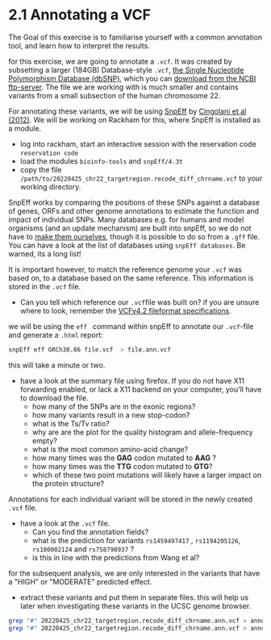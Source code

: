 # 2.1 Annotating a VCF
The Goal of this exercise is to familiarise yourself with a common annotation tool, and learn how to interpret the results.


for this exercise, we are going to annotate a ```.vcf```.
It was created by subsetting a larger (184GB) Database-style ```.vcf```, [the Single Nucleotide Polymorphism Database (dbSNP)](https://www.ncbi.nlm.nih.gov/books/NBK21088/), which you can [download from the NCBI ftp-server](https://ftp.ncbi.nlm.nih.gov/snp/latest_release/VCF/).
The file we are working with is much smaller and contains variants from a small subsection of the human chromosome 22.

For annotating these variants, we will be using [SnpEff](http://pcingola.github.io/SnpEff/) by [Cingolani et al (2012)](http://pcingola.github.io/SnpEff/adds/SnpEff_paper.pdf).
We will be working on Rackham for this, where SnpEff is installed as a module.

- log into rackham, start an interactive session with the reservation code ```reservation code```
- load the modules ```bioinfo-tools``` and ```snpEff/4.3t```
- copy the file ```/path/to/20220425_chr22_targetregion.recode_diff_chrname.vcf``` to your working directory.


SnpEff works by comparing the positions of these SNPs against a database of genes, ORFs and other genome annotations to estimate the function and impact of individual SNPs.
Many databases e.g. for humans and model organisms (and an update mechanism) are built into snpEff, so we do not have to [make them ourselves](http://pcingola.github.io/SnpEff/se_buildingdb/), though it is possible to do so from a ```.gff``` file.
You can have a look at the list of databases using ```snpEff databases```. Be warned, its a long list!

It is important however, to match the reference genome your ```.vcf``` was based on, to a database based on the same reference. This information is stored in the ```.vcf``` file.
- Can you tell which reference our ```.vcf```file was built on? if you are unsure where to look, remember the [VCFv4.2 fileformat specifications](https://samtools.github.io/hts-specs/VCFv4.2.pdf).

we will be using the ```eff ``` command within snpEff to annotate our ```.vcf```-file and generate a ```.html``` report:

```bash
snpEff eff GRCh38.86 file.vcf  > file.ann.vcf
```

this will take a minute or two.
- have a look at the summary file using firefox. If you do not have X11 forwarding enabled, or lack a X11 backend on your computer, you'll have to download the file.
  - how many of the SNPs are in the exonic regions?
  - how many variants result in a new stop-codon?
  - what is the Ts/Tv ratio?
  - why are are the plot for the quality histogram and allele-frequency empty?
  - what is the most common amino-acid change?
  - how many times was the **GAG** codon mutated to **AAG** ?
  - how many times was the **TTG** codon mutated to **GTG**?
  - which of these two point mutations will likely have a larger impact on the protein structure?

Annotations for each individual variant will be stored in the newly created ```.vcf``` file.

- have a look at the ```.vcf``` file.
  - Can you find the annotation fields?
  - what is the prediction for variants  ```rs1459497417``` , ```rs1194205126```, ```rs100002124``` and ``` rs758790937 ``` ?
  - is this in line with the predictions from Wang et al?

for the subsequent analysis, we are only interested in the variants that have a "HIGH" or "MODERATE" predicted effect.

- extract these variants and put them in separate files. this will help us later when investigating these variants in the UCSC genome browser.
```bash
grep "#" 20220425_chr22_targetregion.recode_diff_chrname.ann.vcf > annot_mod.vcf && grep "MODERATE" 20220425_chr22_targetregion.recode_diff_chrname.ann.vcf >> annot_mod.vcf
grep "#" 20220425_chr22_targetregion.recode_diff_chrname.ann.vcf > annot_high.vcf && grep "HIGH" 20220425_chr22_targetregion.recode_diff_chrname.ann.vcf >> annot_high.vcf
```
